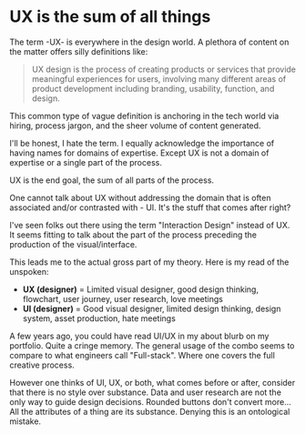 # UX is the sum of all things

The term -UX- is everywhere in the design world. A plethora of content on the matter offers silly definitions like:

>  UX design is the process of creating products or services that provide meaningful experiences for users, involving many different areas of product development including branding, usability, function, and design.

This common type of vague definition is anchoring in the tech world via hiring, process jargon, and the sheer volume of content generated.

I'll be honest, I hate the term. I equally acknowledge the importance of having names for domains of expertise. Except UX is not a domain of expertise or a single part of the process.

UX is the end goal, the sum of all parts of the process.

One cannot talk about UX without addressing the domain that is often associated and/or contrasted with - UI. It's the stuff that comes after right?

I've seen folks out there using the term "Interaction Design" instead of UX. It seems fitting to talk about the part of the process preceding the production of the visual/interface. 

This leads me to the actual gross part of my theory. 
Here is my read of the unspoken:

- **UX (designer)** = Limited visual designer, good design thinking, flowchart, user journey, user research, love meetings
- **UI (designer)** = Good visual designer, limited design thinking, design system, asset production, hate meetings

A few years ago, you could have read UI/UX in my about blurb on my portfolio. Quite a cringe memory. The general usage of the combo seems to compare to what engineers call "Full-stack". Where one covers the full creative process.

However one thinks of UI, UX, or both, what comes before or after, consider that there is no style over substance. Data and user research are not the only way to guide design decisions. Rounded buttons don't convert more... All the attributes of a thing are its substance. Denying this is an ontological mistake.